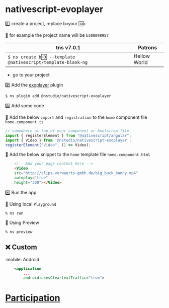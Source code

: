 # nativescript-evoplayer

:one: create a project, replace b`<`your :id:`>`

:pushpin: for example the project name will be `b300098957` 

|  tns v7.0.1                                                                  |  Patrons                          |
|------------------------------------------------------------------------------|-----------------------------------|
| `$ ns create b`:id:` --template @nativescript/template-blank-ng`             |  Hellow World                     |

* go to your project 


:two: Add the [exoplayer](https://www.npmjs.com/package/@nstudio/nativescript-exoplayer) plugin

```
$ ns plugin add @nstudio/nativescript-exoplayer
```




:three: Add some code

:pushpin: Add the below `import` and `registration` to the `home` component file `home.component.ts`

```typescript
// somewhere at top of your component or bootstrap file
import { registerElement } from "@nativescript/angular";
import { Video } from '@nstudio/nativescript-exoplayer';
registerElement("Video", () => Video);
```

:pushpin: Add the below snippet to the `home` template file `home.component.html`


```html
    <!-- Add your page content here -->
    <Video
    src="http://clips.vorwaerts-gmbh.de/big_buck_bunny.mp4"
    autoplay="true"
    height="300"></Video>
``````

:four: Run the app

:pushpin: Using local `Playground`

```
% ns run
```

:pushpin: Using Preview

```
% ns preview
```

## :x: Custom

:mobile: Android



```xml
	<application
		...
		android:usesCleartextTraffic="true">
```

# [Participation](Participation.md)
